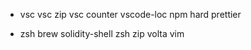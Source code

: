 - vsc
vsc zip
vsc counter
vscode-loc
npm
hard
prettier

- zsh
brew
solidity-shell
zsh zip
volta
vim

